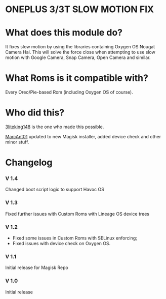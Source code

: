 # ONEPLUS 3/3T SLOW MOTION FIX

# What does this module do?

It fixes slow motion by using the libraries containing Oxygen OS Nougat Camera Hal. This will solve the force close when attempting to use slow motion with Google Camera, Snap Camera, Open Camera and similar.

# What Roms is it compatible with?

Every Oreo/Pie-based Rom (including Oxygen OS of course).

# Who did this?

[3liteking148](https://forum.xda-developers.com/member.php?u=7606633) is the one who made this possible.

[MarcAnt01](https://github.com/MarcAnt01) updated to new Magisk installer, added device check and other minor stuff.

# Changelog

### V 1.4

Changed boot script logic to support Havoc OS

### V 1.3
Fixed further issues with Custom Roms with Lineage OS device trees

### V 1.2

- Fixed some issues in Custom Roms with SELinux enforcing;
- Fixed issues with device check on Oxygen OS.

### V 1.1

Initial release for Magisk Repo

### V 1.0

Initial release

